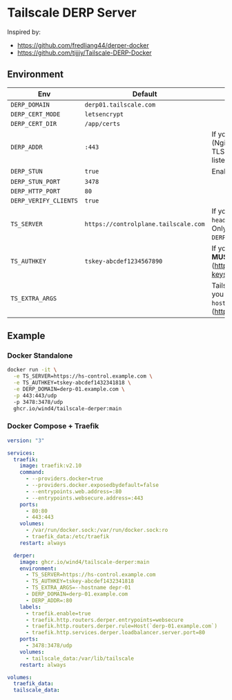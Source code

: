 # Tailscale DERP Server

Inspired by:

- <https://github.com/fredliang44/derper-docker>
- <https://github.com/tijjjy/Tailscale-DERP-Docker>

## Environment

| Env                   | Default                              | Description                                                                                                                       |
| --------------------- | ------------------------------------ | --------------------------------------------------------------------------------------------------------------------------------- |
| `DERP_DOMAIN`         | `derp01.tailscale.com`               |                                                                                                                                   |
| `DERP_CERT_MODE`      | `letsencrypt`                        |                                                                                                                                   |
| `DERP_CERT_DIR`       | `/app/certs`                         |                                                                                                                                   |
| `DERP_ADDR`           | `:443`                               | If you need to use a reverse proxy (Nginx, Traefik, Caddy) to manage TLS certificates, you can set ":80" to listen for http.      |
| `DERP_STUN`           | `true`                               | Enable STUN server                                                                                                                |
| `DERP_STUN_PORT`      | `3478`                               |                                                                                                                                   |
| `DERP_HTTP_PORT`      | `80`                                 |                                                                                                                                   |
| `DERP_VERIFY_CLIENTS` | `true`                               |                                                                                                                                   |
| `TS_SERVER`           | `https://controlplane.tailscale.com` | If you are using self-hosted `headscale`, set the server address. Only available `DERP_VERIFY_CLIENTS=true`.                      |
| `TS_AUTHKEY`          | `tskey-abcdef1234567890`             | If you only allow verify-client, you **MUST** set the auth key. (<https://tailscale.com/kb/1085/auth-keys>)                       |
| `TS_EXTRA_ARGS`       |                                      | Tailscale CLI arguments, for example you can set the node name via `--hostname=derp-01`. (<https://tailscale.com/kb/1080/cli#up>) |

## Example

### Docker Standalone

```bash
docker run -it \
  -e TS_SERVER=https://hs-control.example.com \
  -e TS_AUTHKEY=tskey-abcdef1432341818 \
  -e DERP_DOMAIN=derp-01.example.com \
  -p 443:443/udp
  -p 3478:3478/udp
  ghcr.io/wind4/tailscale-derper:main
```

### Docker Compose + Traefik

```yaml
version: "3"

services:
  traefik:
    image: traefik:v2.10
    command:
      - --providers.docker=true
      - --providers.docker.exposedbydefault=false
      - --entrypoints.web.address=:80
      - --entrypoints.websecure.address=:443
    ports:
      - 80:80
      - 443:443
    volumes:
      - /var/run/docker.sock:/var/run/docker.sock:ro
      - traefik_data:/etc/traefik
    restart: always

  derper:
    image: ghcr.io/wind4/tailscale-derper:main
    environment:
      - TS_SERVER=https://hs-control.example.com
      - TS_AUTHKEY=tskey-abcdef1432341818
      - TS_EXTRA_ARGS=--hostname depr-01
      - DERP_DOMAIN=derp-01.example.com
      - DERP_ADDR=:80
    labels:
      - traefik.enable=true
      - traefik.http.routers.derper.entrypoints=websecure
      - traefik.http.routers.derper.rule=Host(`derp-01.example.com`)
      - traefik.http.services.derper.loadbalancer.server.port=80
    ports:
      - 3478:3478/udp
    volumes:
      - tailscale_data:/var/lib/tailscale
    restart: always

volumes:
  traefik_data:
  tailscale_data:
```
